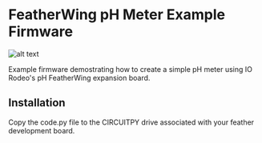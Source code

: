 # FeatherWing pH Meter Example Firmware 

![alt text](https://bitbucket.org/iorodeo/ph_meter_firmware/raw/default/images/assembled_meter.png)

Example firmware demostrating how to create a simple pH meter using IO Rodeo's
pH FeatherWing expansion board. 

## Installation

Copy the code.py file to the CIRCUITPY drive associated with your feather development board.

